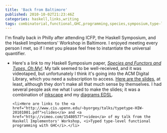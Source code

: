```yaml
---
title: 'Back from Baltimore'
published: 2010-10-02T21:23:46Z
categories: haskell,links,writing
tags: combinatorial,functional,GHC,programming,species,symposium,type-level
---
```


I'm finally back in Philly after attending ICFP, the Haskell Symposium, and the Haskell Implementors' Workshop in Baltimore.  I enjoyed meeting every person I met, so if I met you please feel free to instantiate the universal quantifier.

<ul>
	<li>Here's a link to my Haskell Symposium paper, <a href="http://www.cis.upenn.edu/~byorgey/papers/species-pearl.pdf"><i>Species and Functors and Types, Oh My!</i></a>.  My talk seemed to be well-received, and it was videotaped, but unfortunately I think it's going into the ACM Digital Library, which you need a subscription to access.  <a href="http://www.cis.upenn.edu/~byorgey/talks/species-hs-20100930.pdf">Here are the slides</a>, at least, although they don't make all that much sense by themselves.  I had several people ask me what I used to make the slides; it was a combination of <a href="http://inkscape.org/">inkscape</a> and my <a href="http://hackage.haskell.org/package/diagrams">diagrams EDSL</a>.</li>

	<li>Here are links to the <a href="http://www.cis.upenn.edu/~byorgey/talks/typetype-HIW-20101001.pdf">slides</a> and <a href="http://vimeo.com/15480577">video</a> of my talk from the Haskell Implementors' Workshop, <i>Typed type-level functional programming with GHC</i>.</li>

</ul>


